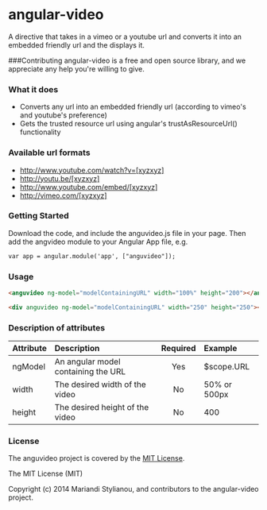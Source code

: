 angular-video
=============

A directive that takes in a vimeo or a youtube url and converts it into an embedded friendly url and the displays it.

###Contributing
angular-video is a free and open source library, and we appreciate any help you're willing to give.

### What it does
* Converts any url into an embedded friendly url (according to vimeo's and youtube's preference)
* Gets the trusted resource url using angular's trustAsResourceUrl() functionality

### Available url formats
* http://www.youtube.com/watch?v=[xyzxyz]
* http://youtu.be/[xyzxyz]
* http://www.youtube.com/embed/[xyzxyz]
* http://vimeo.com/[xyzxyz]

### Getting Started
Download the code, and include the anguvideo.js file in your page. Then add the angvideo module to your Angular App file, e.g.
```html
var app = angular.module('app', ["anguvideo"]);
```

### Usage

```html
<anguvideo ng-model="modelContainingURL" width="100%" height="200"></anguvideo>
```

```html
<div anguvideo ng-model="modelContainingURL" width="250" height="250"></div>
```
### Description of attributes
| Attribute        | Description           | Required | Example  |
| :------------- |:-------------| :-----:| :-----|
| ngModel | An angular model containing the URL | Yes | $scope.URL |
| width | The desired width of the video | No | 50% or 500px |
| height | The desired height of the video | No | 400 |

### License
The anguvideo project is covered by the [MIT License](http://opensource.org/licenses/MIT "MIT License").

The MIT License (MIT)

Copyright (c) 2014 Mariandi Stylianou, and contributors to the angular-video project.

